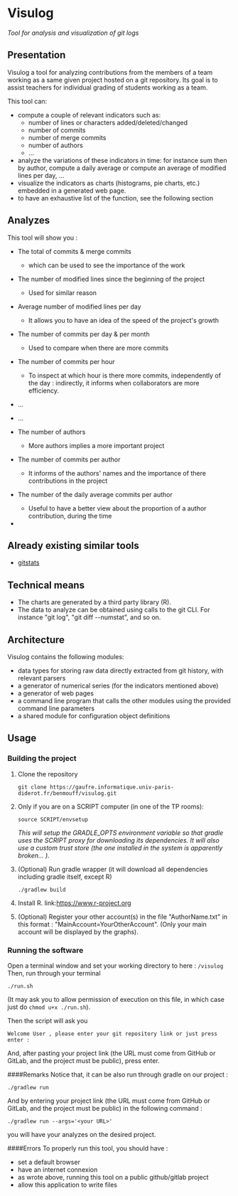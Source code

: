 # Visulog

*Tool for analysis and visualization of git logs*

## Presentation

Visulog a tool for analyzing contributions from the members of a team working as a same given project hosted on a git repository. Its goal is to assist teachers for individual grading of students working as a team.

This tool can:

- compute a couple of relevant indicators such as:
  - number of lines or characters added/deleted/changed
  - number of commits
  - number of merge commits
  - number of authors
  - ...
- analyze the variations of these indicators in time: for instance sum then by author, compute a daily average or compute an average of modified lines per day, ...
- visualize the indicators as charts (histograms, pie charts, etc.) embedded in a generated web page.
- to have an exhaustive list of the function, see the following section

## Analyzes

This tool will show you :
- The total of commits & merge commits
  - which can be used to see the importance of the work
- The number of modified lines since the beginning of the project
  - Used for similar reason
- Average number of modified lines per day
  - It allows you to have an idea of the speed of the project's growth


- The number of commits per day & per month
  - Used to compare when there are more commits
- The number of commits per hour
  - To inspect at which hour is there more commits, independently of the day : indirectly, it informs when collaborators are more efficiency.


- ...
- ...


- The number of authors
  - More authors implies a more important project
- The number of commits per author
  - It informs of the authors' names and the importance of there contributions in the project
- The number of the daily average commits per author
  - Useful to have a better view about the proportion of a author contribution, during the time
- 

## Already existing similar tools

- [gitstats](https://pypi.org/project/gitstats/) 


## Technical means

- The charts are generated by a third party library (R).
- The data to analyze can be obtained using calls to the git CLI. For instance "git log", "git diff --numstat", and so on.

## Architecture

Visulog contains the following modules:

- data types for storing raw data directly extracted from git history, with relevant parsers
- a generator of numerical series (for the indicators mentioned above)
- a generator of web pages
- a command line program that calls the other modules using the provided command line parameters
- a shared module for configuration object definitions

## Usage

### Building the project

1. Clone the repository
    ```
    git clone https://gaufre.informatique.univ-paris-diderot.fr/benmouff/visulog.git
    ```
2. Only if you are on a SCRIPT computer (in one of the TP rooms):
    ```
    source SCRIPT/envsetup
    ```
    *This will setup the GRADLE_OPTS environment variable so that gradle uses the SCRIPT proxy for downloading its dependencies. It will also use a custom trust store (the one installed in the system is apparently broken... ).*
3. (Optional) Run gradle wrapper (it will download all dependencies including gradle itself, except R)
    ```
    ./gradlew build
    ```

4. Install R.  link:https://www.r-project.org

5. (Optional) Register your other account(s) in the file "AuthorName.txt" in this format : "MainAccount=YourOtherAccount". (Only your main account will be displayed by the graphs).

### Running the software

Open a terminal window and set your working directory to here : ```/visulog```
Then, run through your terminal
```
./run.sh
```
(It may ask you to allow permission of execution on this file, in which case just do ```chmod u+x ./run.sh```).

Then the script will ask you
```
Welcome User , please enter your git repository link or just press enter :
```
And, after pasting your project link (the URL must come from GitHub or GitLab, and the project must be public), press enter.

####Remarks
Notice that, it can be also run through gradle on our project :
```
./gradlew run
```

And by entering your project link (the URL must come from GitHub or GitLab, and the project must be public) in the following command :
```
./gradlew run --args='<your URL>'
```
you will have your analyzes on the desired project. 

####Errors
To properly run this tool, you should have : 
- set a default browser
- have an internet connexion
- as wrote above, running this tool on a public github/gitlab project
- allow this application to write files